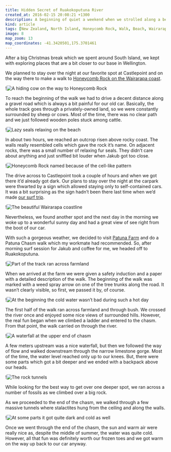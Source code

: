 ```yaml
---
title: Hidden Secret of Ruakokoputuna River
created_at: 2016-02-15 20:08:21 +1300
description: A beginning of quiet a weekend when we strolled along a beach on Wairarapa coast to Honeycomb Rock turned into an exciting adventure in Patuna Chasm - a hidden treasure of Ruakokoputuna river.
kind: article
tags: [New Zealand, North Island, Honeycomb Rock, Walk, Beach, Wairarapa, Coast, Castlepoint, Patuna Chasm, Bush, River, Ruakokoputuna, Limestone, Gorge, Waterfall, Trip]
image: 8
map_zoom: 13
map_coordinates: -41.3420501,175.3701461
---
```


After a big Christmas break which we spent around South Island, we kept with exploring places that are a bit closer to our base in Wellington.

We planned to stay over the night at our favorite spot at Castlepoint and on the way there to make a walk to [Honeycomb Rock on the Wairarapa coast](http://www.doc.govt.nz/parks-and-recreation/places-to-go/wairarapa/places/honeycomb-rock-area/things-to-do/honeycomb-rock-walkway/).

!![A hiding cow on the way to Honeycomb Rock](1)

To reach the beginning of the walk we had to drive a decent distance along a gravel road which is always a bit painful for our old car. Basically, the whole track goes through a privately-owned land, so we were constantly surrounded by sheep or cows. Most of the time, there was no clear path and we just followed wooden poles stuck among cattle.

!![Lazy seals relaxing on the beach](3)

In about two hours, we reached an outcrop risen above rocky coast. The walls really resembled cells which gave the rock it’s name. On adjacent rocks, there was a small number of relaxing fur seals. They didn’t care about anything and just sniffled bit louder when Jakub got too close.

!![Honeycomb Rock named because of the cell-like pattern ](2)

The drive across to Castlepoint took a couple of hours and when we got there it’d already got dark. Our plans to stay over the night at the carpark were thwarted by a sign which allowed staying only to self-contained cars. It was a bit surprising as the sign hadn’t been there last time when we’d made [our surf trip](/trips/2015/02/28/castlepoint-surf-trip/).

!![The beautiful Wairarapa coastline ](4)

Nevertheless, we found another spot and the next day in the morning we woke up to a wonderful sunny day and had a great view of see right from the boot of our car.

With such a gorgeous weather, we decided to visit [Patuna Farm](http://www.patunafarm.co.nz/patuna-chasm/) and do a Patuna Chasm walk which my workmate had recommended. So, after morning surf session for Jakub and coffee for me, we headed off to Ruakokoputuna.


!![Part of the track ran across farmland](5)

When we arrived at the farm we were given a safety induction and a paper with a detailed description of the walk. The beginning of the walk was marked with a weed spray arrow on one of the tree trunks along the road. It wasn’t clearly visible, so first, we passed it by, of course.

!![At the beginning the cold water wasn’t bad during such a hot day](6)

The first half of the walk ran across farmland and through bush. We crossed the river once and enjoyed some nice views of surrounded hills. However, the real fun began when we climbed a ladder and entered to the chasm. From that point, the walk carried on through the river.

!![A waterfall at the upper end of chasm](7)

A few meters upstream was a nice waterfall, but then we followed the way of flow and walked downstream through the narrow limestone gorge. Most of the time, the water level reached only up to our knees. But, there were some parts which got a bit deeper and we ended with a backpack above our heads.

!![The rock tunnels](9)

While looking for the best way to get over one deeper spot, we ran across a number of fossils as we climbed over a big rock.

As we proceeded to the end of the chasm, we walked through a few massive tunnels where stalactites hung from the ceiling and along the walls.

!![At some parts it got quite dark and cold as well](10)

Once we went through the end of the chasm, the sun and warm air were really nice as, despite the middle of summer, the water was quite cold. However, all that fun was definitely worth our frozen toes and we got warm on the way up back to our car anyway.
